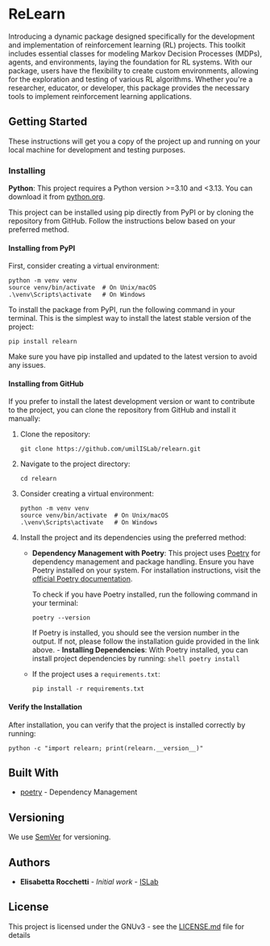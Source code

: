 # ReLearn

Introducing a dynamic package designed specifically for the development and implementation of reinforcement learning (RL) projects. This toolkit includes essential classes for modeling Markov Decision Processes (MDPs), agents, and environments, laying the foundation for RL systems. With our package, users have the flexibility to create custom environments, allowing for the exploration and testing of various RL algorithms. Whether you're a researcher, educator, or developer, this package provides the necessary tools to implement reinforcement learning applications.

## Getting Started

These instructions will get you a copy of the project up and running on your local machine for development and testing purposes.

### Installing

**Python**: This project requires a Python version >=3.10 and <3.13. You can download it from [python.org](https://www.python.org/downloads/).

This project can be installed using pip directly from PyPI or by cloning the repository from GitHub. Follow the instructions below based on your preferred method.

#### Installing from PyPI

First, consider creating a virtual environment:
```shell
python -m venv venv
source venv/bin/activate  # On Unix/macOS
.\venv\Scripts\activate   # On Windows
```

To install the package from PyPI, run the following command in your terminal. This is the simplest way to install the latest stable version of the project:

```shell
pip install relearn
```
Make sure you have pip installed and updated to the latest version to avoid any issues.

#### Installing from GitHub

If you prefer to install the latest development version or want to contribute to the project, you can clone the repository from GitHub and install it manually:

1. Clone the repository:
    ```shell
    git clone https://github.com/umilISLab/relearn.git
    ```

2. Navigate to the project directory:
    ```shell
    cd relearn
    ```

3. Consider creating a virtual environment:
    ```shell
    python -m venv venv
    source venv/bin/activate  # On Unix/macOS
    .\venv\Scripts\activate   # On Windows
    ```

4. Install the project and its dependencies using the preferred method:
    - **Dependency Management with Poetry**: This project uses [Poetry](https://python-poetry.org/) for dependency management and package handling. Ensure you have Poetry installed on your system. For installation instructions, visit the [official Poetry documentation](https://python-poetry.org/docs/#installation).

        To check if you have Poetry installed, run the following command in your terminal:
        ```shell
        poetry --version
        ```
        If Poetry is installed, you should see the version number in the output. If not, please follow the installation guide provided in the link above.
            - **Installing Dependencies**: With Poetry installed, you can install project dependencies by running:
            ```shell
            poetry install
            ```
    - If the project uses a `requirements.txt`:
        ```shell
        pip install -r requirements.txt
        ```

#### Verify the Installation

After installation, you can verify that the project is installed correctly by running:
```shell
python -c "import relearn; print(relearn.__version__)"
```

## Built With

* [poetry](https://maven.apache.org/) - Dependency Management

## Versioning

We use [SemVer](http://semver.org/) for versioning.

## Authors

* **Elisabetta Rocchetti** - *Initial work* - [ISLab](https://github.com/umilISLab)

## License

This project is licensed under the GNUv3 - see the [LICENSE.md](LICENSE.md) file for details